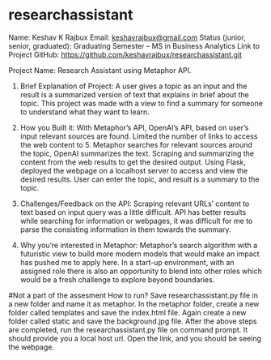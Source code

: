 # researchassistant
Name: Keshav K Rajbux
Email: keshavrajbux@gmail.com
Status (junior, senior, graduated): Graduating Semester – MS in Business Analytics
Link to Project GitHub: https://github.com/keshavrajbux/researchassistant.git

Project Name: Research Assistant using Metaphor API.

1. Brief Explanation of Project: 
A user gives a topic as an input and the result is a summarized version of text that explains in brief about the topic. This project was made with a view to find a summary for someone to understand what they want to learn.

2. How you Built it:
With Metaphor’s API, OpenAI’s API, based on user’s input relevant sources are found. Limited the number of links to access the web content to 5. Metaphor searches for relevant sources around the topic, OpenAI summarizes the text. Scraping and summarizing the content from the web results to get the desired output. Using Flask, deployed the webpage on a localhost server to access and view the desired results. User can enter the topic, and result is a summary to the topic.

3. Challenges/Feedback on the API: Scraping relevant URLs’ content to text based on input query was a little difficult. API has better results while searching for information or webpages, it was difficult for me to parse the consisting information in them towards the summary.

4. Why you’re interested in Metaphor: Metaphor’s search algorithm with a futuristic view to build more modern models that would make an impact has pushed me to apply here. In a start-up environment, with an assigned role there is also an opportunity to blend into other roles which would be a fresh challenge to explore beyond boundaries.

#Not a part of the assesment
How to run?
Save researchassistant.py file in a new folder and name it as metaphor. In the metaphor folder, create a new folder called templates and save the index.html file. Again create a new folder called static and save the background.jpg file. 
After the above steps are completed, run the researchassistant.py file on command prompt. It should provide you a local host url. Open the link, and you should be seeing the webpage.
